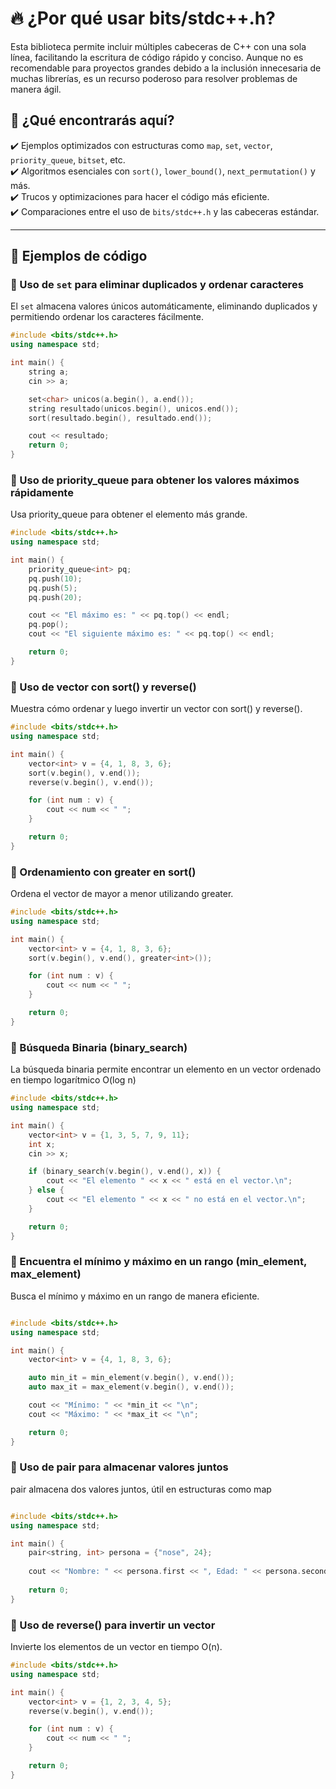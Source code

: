 # 🔥 ¿Por qué usar bits/stdc++.h?
Esta biblioteca permite incluir múltiples cabeceras de C++ con una sola línea, facilitando la escritura de código rápido y conciso. Aunque no es recomendable para proyectos grandes debido a la inclusión innecesaria de muchas librerías, es un recurso poderoso para resolver problemas de manera ágil.

## 🚀 ¿Qué encontrarás aquí?
✔️ Ejemplos optimizados con estructuras como `map`, `set`, `vector`, `priority_queue`, `bitset`, etc.  
✔️ Algoritmos esenciales con `sort()`, `lower_bound()`, `next_permutation()` y más.  
✔️ Trucos y optimizaciones para hacer el código más eficiente.  
✔️ Comparaciones entre el uso de `bits/stdc++.h` y las cabeceras estándar.  

---

## 📝 Ejemplos de código  

### 🔹 Uso de `set` para eliminar duplicados y ordenar caracteres  
El `set` almacena valores únicos automáticamente, eliminando duplicados y permitiendo ordenar los caracteres fácilmente.  

```cpp
#include <bits/stdc++.h>
using namespace std;

int main() {
    string a;
    cin >> a;

    set<char> unicos(a.begin(), a.end());
    string resultado(unicos.begin(), unicos.end());
    sort(resultado.begin(), resultado.end());

    cout << resultado;
    return 0;
}
```

### 🔹 Uso de priority_queue para obtener los valores máximos rápidamente  
Usa priority_queue para obtener el elemento más grande.

```cpp
#include <bits/stdc++.h>
using namespace std;

int main() {
    priority_queue<int> pq;
    pq.push(10);
    pq.push(5);
    pq.push(20);

    cout << "El máximo es: " << pq.top() << endl;
    pq.pop();
    cout << "El siguiente máximo es: " << pq.top() << endl;

    return 0;
}

```
### 🔹 Uso de vector con sort() y reverse()
Muestra cómo ordenar y luego invertir un vector con sort() y reverse().
```cpp
#include <bits/stdc++.h>
using namespace std;

int main() {
    vector<int> v = {4, 1, 8, 3, 6};
    sort(v.begin(), v.end());
    reverse(v.begin(), v.end());

    for (int num : v) {
        cout << num << " ";
    }

    return 0;
}
```
### 🔹 Ordenamiento con greater<int> en sort()
Ordena el vector de mayor a menor utilizando greater<int>.
```cpp
#include <bits/stdc++.h>
using namespace std;

int main() {
    vector<int> v = {4, 1, 8, 3, 6};
    sort(v.begin(), v.end(), greater<int>());

    for (int num : v) {
        cout << num << " ";
    }

    return 0;
}
```
### 🔹 Búsqueda Binaria (binary_search)
La búsqueda binaria permite encontrar un elemento en un vector ordenado en tiempo logarítmico O(log n)
```cpp
#include <bits/stdc++.h>
using namespace std;

int main() {
    vector<int> v = {1, 3, 5, 7, 9, 11};
    int x;
    cin >> x;

    if (binary_search(v.begin(), v.end(), x)) {
        cout << "El elemento " << x << " está en el vector.\n";
    } else {
        cout << "El elemento " << x << " no está en el vector.\n";
    }

    return 0;
}
```
### 🔹 Encuentra el mínimo y máximo en un rango (min_element, max_element)
Busca el mínimo y máximo en un rango de manera eficiente.
```cpp

#include <bits/stdc++.h>
using namespace std;

int main() {
    vector<int> v = {4, 1, 8, 3, 6};

    auto min_it = min_element(v.begin(), v.end());
    auto max_it = max_element(v.begin(), v.end());

    cout << "Mínimo: " << *min_it << "\n";
    cout << "Máximo: " << *max_it << "\n";

    return 0;
}
```
### 🔹 Uso de pair para almacenar valores juntos
pair almacena dos valores juntos, útil en estructuras como map
```cpp

#include <bits/stdc++.h>
using namespace std;

int main() {
    pair<string, int> persona = {"nose", 24};
    
    cout << "Nombre: " << persona.first << ", Edad: " << persona.second << endl;
    
    return 0;
}

```
### 🔹 Uso de reverse() para invertir un vector
Invierte los elementos de un vector en tiempo O(n).
```cpp
#include <bits/stdc++.h>
using namespace std;

int main() {
    vector<int> v = {1, 2, 3, 4, 5};
    reverse(v.begin(), v.end());

    for (int num : v) {
        cout << num << " ";
    }

    return 0;
}


